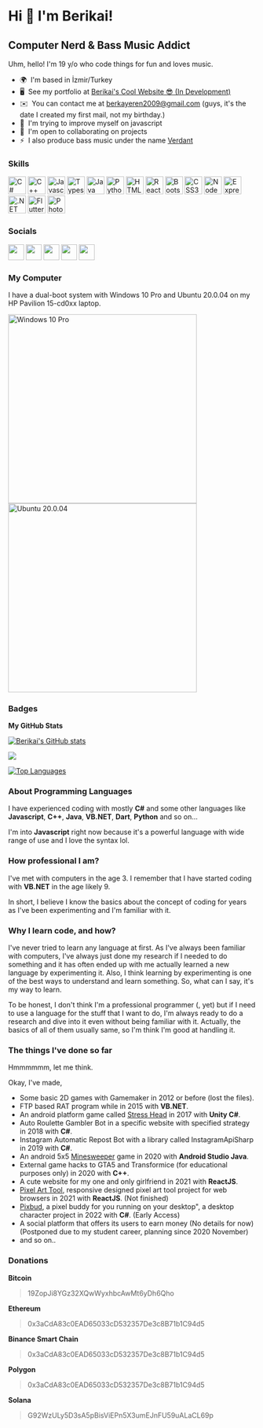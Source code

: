 Hi 👋 I'm Berikai! 
=======================

Computer Nerd & Bass Music Addict
---------------------------

Uhm, hello! I'm 19 y/o who code things for fun and loves music.

*   🌍  I'm based in İzmir/Turkey
*   🖥️  See my portfolio at [Berikai's Cool Website 😎 (In Development)](http://berikai.github.io)
*   ✉️  You can contact me at [berkayeren2009@gmail.com](mailto:berkayeren2009@gmail.com) (guys, it's the date I created my first mail, not my birthday.) 
*   🧠  I'm trying to improve myself on javascript
*   🤝  I'm open to collaborating on projects
*   ⚡  I also produce bass music under the name [Verdant](https://soundcloud.com/verdantbass) 

### Skills

<p align="left">
  <a href="https://docs.microsoft.com/en-us/dotnet/csharp/" target="_blank" rel="noreferrer"><img src="https://raw.githubusercontent.com/danielcranney/readme-generator/main/public/icons/skills/csharp-colored.svg" width="36" height="36" alt="C#" /></a>
  <a href="https://docs.microsoft.com/en-us/cpp/?view=msvc-170" target="_blank" rel="noreferrer"><img src="https://raw.githubusercontent.com/danielcranney/readme-generator/main/public/icons/skills/cplusplus-colored.svg" width="36" height="36" alt="C++" /></a>
  <a href="https://developer.mozilla.org/en-US/docs/Web/JavaScript" target="_blank" rel="noreferrer"><img src="https://raw.githubusercontent.com/danielcranney/readme-generator/main/public/icons/skills/javascript-colored.svg" width="36" height="36" alt="Javascript" /></a>
  <a href="https://www.typescriptlang.org/" target="_blank" rel="noreferrer"><img src="https://raw.githubusercontent.com/danielcranney/readme-generator/main/public/icons/skills/typescript-colored.svg" width="36" height="36" alt="Typescript" /></a>
  <a href="https://www.oracle.com/java/" target="_blank" rel="noreferrer"><img src="https://raw.githubusercontent.com/danielcranney/readme-generator/main/public/icons/skills/java-colored.svg" width="36" height="36" alt="Java" /></a>
  <a href="https://www.python.org/" target="_blank" rel="noreferrer"><img src="https://raw.githubusercontent.com/danielcranney/readme-generator/main/public/icons/skills/python-colored.svg" width="36" height="36" alt="Python" /></a>
  <a href="https://developer.mozilla.org/en-US/docs/Glossary/HTML5" target="_blank" rel="noreferrer"><img src="https://raw.githubusercontent.com/danielcranney/readme-generator/main/public/icons/skills/html5-colored.svg" width="36" height="36" alt="HTML5" /></a>
  <a href="https://reactjs.org/" target="_blank" rel="noreferrer"><img src="https://raw.githubusercontent.com/danielcranney/readme-generator/main/public/icons/skills/react-colored.svg" width="36" height="36" alt="React" /></a>
  <a href="https://getbootstrap.com/" target="_blank" rel="noreferrer"><img src="https://raw.githubusercontent.com/danielcranney/readme-generator/main/public/icons/skills/bootstrap-colored.svg" width="36" height="36" alt="Bootstrap" /></a>
  <a href="https://www.w3.org/TR/CSS/#css" target="_blank" rel="noreferrer"><img src="https://raw.githubusercontent.com/danielcranney/readme-generator/main/public/icons/skills/css3-colored.svg" width="36" height="36" alt="CSS3" /></a>
  <a href="https://nodejs.org/en/" target="_blank" rel="noreferrer"><img src="https://raw.githubusercontent.com/danielcranney/readme-generator/main/public/icons/skills/nodejs-colored.svg" width="36" height="36" alt="NodeJS" /></a>
  <a href="https://expressjs.com/" target="_blank" rel="noreferrer"><img src="https://raw.githubusercontent.com/danielcranney/readme-generator/main/public/icons/skills/express-colored.svg" width="36" height="36" alt="Express" /></a>
  <a href="https://dotnet.microsoft.com/en-us/" target="_blank" rel="noreferrer"><img src="https://raw.githubusercontent.com/danielcranney/readme-generator/main/public/icons/skills/dot-net-colored.svg" width="36" height="36" alt=".NET" /></a>
  <a href="https://flutter.dev/" target="_blank" rel="noreferrer"><img src="https://raw.githubusercontent.com/danielcranney/readme-generator/main/public/icons/skills/flutter-colored.svg" width="36" height="36" alt="Flutter" /></a>
  <a href="https://www.adobe.com/uk/products/photoshop.html" target="_blank" rel="noreferrer"><img src="https://raw.githubusercontent.com/danielcranney/readme-generator/main/public/icons/skills/photoshop-colored.svg" width="36" height="36" alt="Photoshop" /></a>
</p>
                    
### Socials

<p align="left">
  <a href="https://discord.com/users/Verdant#6747" target="_blank" rel="noreferrer"><img src="https://raw.githubusercontent.com/danielcranney/readme-generator/main/public/icons/socials/discord.svg" width="32" height="32" /></a>
  <a href="https://www.github.com/Berikai" target="_blank" rel="noreferrer"><img src="https://raw.githubusercontent.com/danielcranney/readme-generator/main/public/icons/socials/github.svg" width="32" height="32" /></a>
  <a href="http://www.instagram.com/berikai_tr" target="_blank" rel="noreferrer"><img src="https://raw.githubusercontent.com/danielcranney/readme-generator/main/public/icons/socials/instagram.svg" width="32" height="32" /></a>
  <a href="https://www.twitter.com/berikai_tr" target="_blank" rel="noreferrer"><img src="https://raw.githubusercontent.com/danielcranney/readme-generator/main/public/icons/socials/twitter.svg" width="32" height="32" /></a>
  <a href="https://www.twitch.tv/berikai_tr" target="_blank" rel="noreferrer"><img src="https://raw.githubusercontent.com/danielcranney/readme-generator/main/public/icons/socials/twitch.svg" width="32" height="32" /></a>
</p>

### My Computer
I have a dual-boot system with Windows 10 Pro and Ubuntu 20.0.04 on my HP Pavilion 15-cd0xx laptop.

<img src="https://user-images.githubusercontent.com/18515671/168013118-e9639387-cab9-4518-8231-6159769d4390.png" alt="Windows 10 Pro" width="384"/> <img src="https://user-images.githubusercontent.com/18515671/168013137-8f17ca25-33cb-4739-a3f9-595aa50e16da.png" alt="Ubuntu 20.0.04" width="384"/>


### Badges

<b>My GitHub Stats</b>

<a href="http://www.github.com/Berikai"><img src="https://github-readme-stats.vercel.app/api?username=Berikai&show_icons=true&hide=&count_private=true&title_color=10b981&text_color=ffffff&icon_color=14b8a6&bg_color=1c1917&hide_border=true&show_icons=true" alt="Berikai's GitHub stats" /></a>

<a href="http://www.github.com/Berikai"><img src="https://github-readme-streak-stats.herokuapp.com/?user=Berikai&stroke=ffffff&background=1c1917&ring=10b981&fire=10b981&currStreakNum=ffffff&currStreakLabel=10b981&sideNums=ffffff&sideLabels=ffffff&dates=ffffff&hide_border=true" /></a>

<a href="https://github.com/Berikai" align="left"><img src="https://github-readme-stats.vercel.app/api/top-langs/?username=Berikai&langs_count=10&title_color=10b981&text_color=ffffff&icon_color=14b8a6&bg_color=1c1917&hide_border=true&locale=en&custom_title=Top%20%Languages" alt="Top Languages" /></a>

### About Programming Languages

I have experienced coding with mostly **C#** and some other languages like **Javascript**, **C++**, **Java**, **VB.NET**, **Dart**, **Python** and so on... 

I'm into **Javascript** right now because it's a powerful language with wide range of use and I love the syntax lol. 

### How professional I am? 

I've met with computers in the age 3. I remember that I have started coding with **VB.NET** in the age likely 9. 

In short, I believe I know the basics about the concept of coding for years as I've been experimenting and I'm familiar with it. 

### Why I learn code, and how? 

I've never tried to learn any language at first. As I've always been familiar with computers, I've always just done my research if I needed to do something and it has often ended up with me actually learned a new language by experimenting it. Also, I think learning by experimenting is one of the best ways to understand and learn something.
So, what can I say, it's my way to learn.

To be honest, I don't think I'm a professional programmer (, yet) but if I need to use a language for the stuff that I want to do, I'm always ready to do a research and dive into it even without being familiar with it. Actually, the basics of all of them usually same, so I'm think I'm good at handling it.

### The things I've done so far

Hmmmmmm, let me think.

Okay, I've made,
- Some basic 2D games with Gamemaker in 2012 or before (lost the files). 
- FTP based RAT program while in 2015 with **VB.NET**.
- An android platform game called [Stress Head](https://play.google.com/store/apps/details?id=com.konuk.streskafa) in 2017 with **Unity C#**.
- Auto Roulette Gambler Bot in a specific website with specified strategy in 2018 with **C#**.
- Instagram Automatic Repost Bot with a library called InstagramApiSharp in 2019 with **C#**.
- An android 5x5 [Minesweeper](https://play.google.com/store/apps/details?id=com.konuk.minesweeper) game in 2020 with **Android Studio Java**. 
- External game hacks to GTA5 and Transformice (for educational purposes only) in 2020 with **C++**. 
- A cute website for my one and only girlfriend in 2021 with **ReactJS**. 
- [Pixel Art Tool](https://berikai.github.io/pixel-art-tool), responsive designed pixel art tool project for web browsers in 2021 with **ReactJS**. (Not finished) 
- [Pixbud](https://discord.gg/NUG7r9HpY2), a pixel buddy for you running on your desktop", a desktop character project in 2022 with **C#**. (Early Access)
- A social platform that offers its users to earn money (No details for now) (Postponed due to my student career, planning since 2020 November) 
- and so on.. 

### Donations

<b>Bitcoin</b>
> 19ZopJi8YGz32XQwWyxhbcAwMt6yDh6Qho

<b>Ethereum</b>
> 0x3aCdA83c0EAD65033cD532357De3c8B71b1C94d5

<b>Binance Smart Chain</b>
> 0x3aCdA83c0EAD65033cD532357De3c8B71b1C94d5

<b>Polygon</b>
> 0x3aCdA83c0EAD65033cD532357De3c8B71b1C94d5

<b>Solana</b>
> G92WzULy5D3sA5pBisViEPn5X3umEJnFU59uALaCL69p
